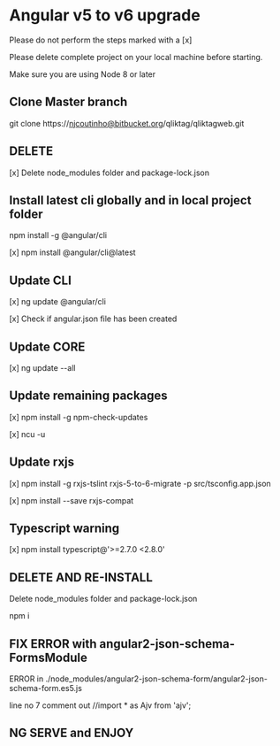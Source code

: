 # Angular v5 to v6 upgrade

Please do not perform the steps marked with a [x]

Please delete complete project on your local machine before starting.

Make sure you are using Node 8 or later

## Clone Master branch

git clone https://njcoutinho@bitbucket.org/qliktag/qliktagweb.git

## DELETE

[x] Delete node_modules folder and package-lock.json

## Install latest cli globally and in local project folder

npm install -g @angular/cli

[x] npm install @angular/cli@latest

## Update CLI

[x] ng update @angular/cli

[x] Check if angular.json file has been created

## Update CORE

[x] ng update --all

## Update remaining packages

[x] npm install -g npm-check-updates

[x] ncu -u

## Update rxjs

[x] npm install -g rxjs-tslint
rxjs-5-to-6-migrate -p src/tsconfig.app.json

[x] npm install --save rxjs-compat

## Typescript warning

[x] npm install typescript@'>=2.7.0 <2.8.0'

## DELETE AND RE-INSTALL

Delete node_modules folder and package-lock.json

npm i

## FIX ERROR with angular2-json-schema-FormsModule
ERROR in ./node_modules/angular2-json-schema-form/angular2-json-schema-form.es5.js

line no 7 comment out //import * as Ajv from 'ajv';

## NG SERVE and ENJOY
